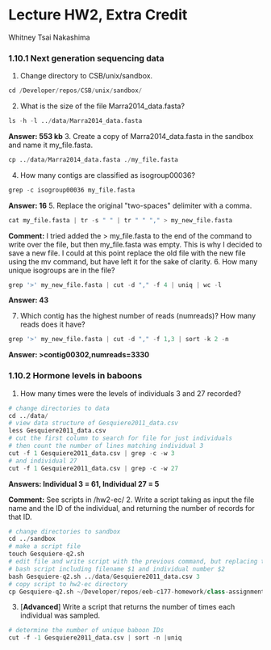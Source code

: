 # Lecture HW2, Extra Credit
Whitney Tsai Nakashima

### 1.10.1 Next generation sequencing data
1. Change directory to CSB/unix/sandbox.
```python
cd /Developer/repos/CSB/unix/sandbox/
```
2. What is the size of the file Marra2014_data.fasta?
```python
ls -h -l ../data/Marra2014_data.fasta
```
**Answer: 553 kb**
3. Create a copy of Marra2014_data.fasta in the sandbox and name it my_file.fasta.
```python
cp ../data/Marra2014_data.fasta ./my_file.fasta
```
4. How many contigs are classified as isogroup00036?
```python
grep -c isogroup00036 my_file.fasta
```
**Answer: 16**
5. Replace the original "two-spaces" delimiter with a comma.
```python
cat my_file.fasta | tr -s " " | tr " " "," > my_new_file.fasta
```
**Comment:** I tried added the > my_file.fasta to the end of the command to write over the file, but then my_file.fasta was empty. This is why I decided to save a new file. I could at this point replace the old file with the new file using the mv command, but have left it for the sake of clarity.
6. How many unique isogroups are in the file?
```python
grep '>' my_new_file.fasta | cut -d "," -f 4 | uniq | wc -l
```
**Answer: 43**

7. Which contig has the highest number of reads (numreads)? How many reads does it have?
```python
grep '>' my_new_file.fasta | cut -d "," -f 1,3 | sort -k 2 -n
```
**Answer: >contig00302,numreads=3330**

### 1.10.2 Hormone levels in baboons

1. How many times were the levels of individuals 3 and 27 recorded?
```python
# change directories to data
cd ../data/
# view data structure of Gesquiere2011_data.csv
less Gesquiere2011_data.csv
# cut the first column to search for file for just individuals
# then count the number of lines matching individual 3
cut -f 1 Gesquiere2011_data.csv | grep -c -w 3
# and individual 27
cut -f 1 Gesquiere2011_data.csv | grep -c -w 27
```
**Answers: Individual 3 = 61, Individual 27 = 5**

**Comment:** See scripts in /hw2-ec/
2. Write a script taking as input the file name and the ID of the individual, and returning the number of records for that ID.
```python
# change directories to sandbox
cd ../sandbox
# make a script file
touch Gesquiere-q2.sh
# edit file and write script with the previous command, but replacing the file name and individual number with variables in the script (variable 1 - $1 and variable 2 - $2)
# bash script including filename $1 and individual number $2
bash Gesquiere-q2.sh ../data/Gesquiere2011_data.csv 3
# copy script to hw2-ec directory
cp Gesquiere-q2.sh ~/Developer/repos/eeb-c177-homework/class-assignments/homework-two/hw2-ec
```
3. [**Advanced**] Write a script that returns the number of times each individual was sampled.
```python
# determine the number of unique baboon IDs
cut -f -1 Gesquiere2011_data.csv | sort -n |uniq

